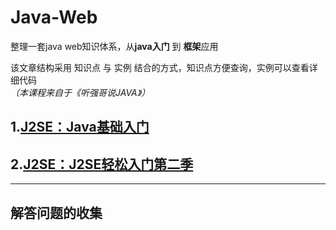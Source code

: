 # Java-Web

整理一套java web知识体系，从**java入门** 到 **框架**应用  

该文章结构采用 知识点 与 实例 结合的方式，知识点方便查询，实例可以查看详细代码  
*（本课程来自于《听强哥说JAVA》）*  

## 1.[J2SE：Java基础入门](doc/J2SE.md)
## 2.[J2SE：J2SE轻松入门第二季](doc/J2SE_2.md)



---

## 解答问题的收集  

